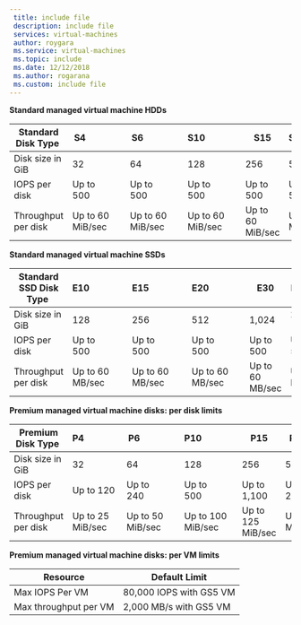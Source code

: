 ```yaml
---
 title: include file
 description: include file
 services: virtual-machines
 author: roygara
 ms.service: virtual-machines
 ms.topic: include
 ms.date: 12/12/2018
 ms.author: rogarana
 ms.custom: include file
---
```


**Standard managed virtual machine HDDs**

| Standard Disk Type  | S4               | S6               | S10             | S15 | S20              | S30              | S40              | S50              | S60 *             | S70 *             | S80 *             |
|---------------------|---------------------|---------------------|------------------|------------------|------------------|------------------|------------------|------------------|------------------|------------------|------------------|
| Disk size in GiB          | 32             | 64             | 128            | 256  | 512            | 1,024    | 2,048     | 4,095    | 8,192     | 16,384     | 32,767     |
| IOPS per disk       | Up to 500              | Up to 500              | Up to 500              | Up to 500 | Up to 500              | Up to 500              | Up to 500             | Up to 500              | Up to 1,300              | Up to 2,000              | Up to 2,000              |
| Throughput per disk | Up to 60 MiB/sec | Up to 60 MiB/sec | Up to 60 MiB/sec | Up to 60 MiB/sec | Up to 60 MiB/sec | Up to 60 MiB/sec | Up to 60 MiB/sec | Up to 60 MiB/sec| Up to 300 MiB/sec | Up to 500 MiB/sec | Up to 500 MiB/sec |

**Standard managed virtual machine SSDs**

| Standard SSD Disk Type  | E10               | E15               | E20             | E30 | E40              | E50              | E60 *             | E70 *             | E80 *             |
|---------------------|---------------------|---------------------|------------------|------------------|------------------|------------------|------------------|------------------|------------------|
| Disk size in GiB           | 128             | 256             | 512            | 1,024  | 2,048            | 4,095     | 8,192     | 16,384     | 32,767    |
| IOPS per disk       | Up to 500              | Up to 500              | Up to 500              | Up to 500 | Up to 500              | Up to 500              | Up to 500             | Up to 500              | Up to 1,300              | Up to 2,000              | Up to 2,000              |
| Throughput per disk | Up to 60 MB/sec | Up to 60 MB/sec | Up to 60 MB/sec | Up to 60 MB/sec | Up to 60 MB/sec | Up to 60 MB/sec | Up to 60 MB/sec | Up to 60 MB/sec| Up to 300 MiB/sec |  Up to 500 MiB/sec | Up to 500 MiB/sec |

**Premium managed virtual machine disks: per disk limits**

| Premium Disk Type  | P4               | P6               | P10             | P15 | P20              | P30              | P40              | P50              | P60 *             | P70 *             | P80 *             |
|---------------------|---------------------|---------------------|------------------|------------------|------------------|------------------|------------------|------------------|------------------|------------------|------------------|
| Disk size in GiB           | 32             | 64             | 128            | 256  | 512            | 1,024    | 2,048     | 4,095    | 8,192     | 16,384     | 32,767     |
| IOPS per disk       | Up to 120 | Up to 240              | Up to 500              | Up to 1,100 | Up to 2,300              | Up to 5,000              | Up to 7,500             | Up to 7,500              | Up to 12,500              | Up to 15,000              | Up to 20,000              |
| Throughput per disk | Up to 25 MiB/sec | Up to 50 MiB/sec | Up to 100 MiB/sec | Up to 125 MiB/sec | Up to 150 MiB/sec | Up to 200 MiB/sec | Up to 250 MiB/sec | Up to 250 MiB/sec| Up to 480 MiB/sec | Up to 750 MiB/sec | Up to 750 MiB/sec |

**Premium managed virtual machine disks: per VM limits**

| Resource | Default Limit |
| --- | --- |
| Max IOPS Per VM |80,000 IOPS with GS5 VM |
| Max throughput per VM |2,000 MB/s with GS5 VM |
